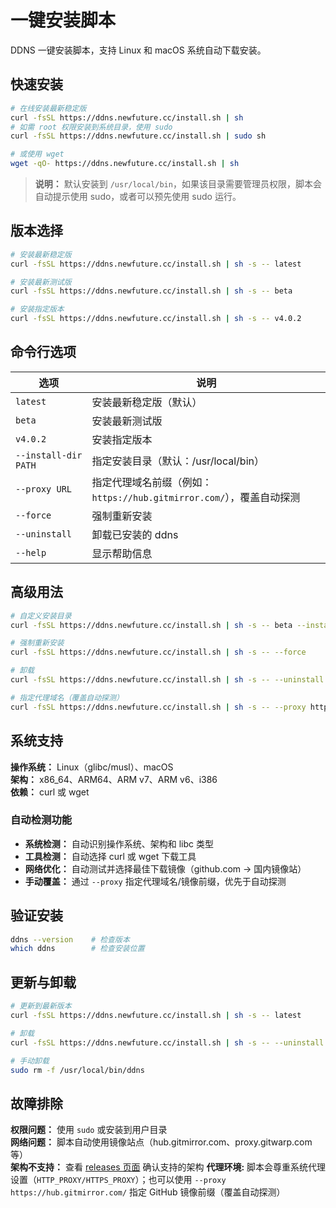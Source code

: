 # 一键安装脚本

DDNS 一键安装脚本，支持 Linux 和 macOS 系统自动下载安装。

## 快速安装

```bash
# 在线安装最新稳定版
curl -fsSL https://ddns.newfuture.cc/install.sh | sh
# 如需 root 权限安装到系统目录，使用 sudo
curl -fsSL https://ddns.newfuture.cc/install.sh | sudo sh

# 或使用 wget
wget -qO- https://ddns.newfuture.cc/install.sh | sh

```

> **说明：** 默认安装到 `/usr/local/bin`，如果该目录需要管理员权限，脚本会自动提示使用 sudo，或者可以预先使用 sudo 运行。

## 版本选择

```bash
# 安装最新稳定版
curl -fsSL https://ddns.newfuture.cc/install.sh | sh -s -- latest

# 安装最新测试版
curl -fsSL https://ddns.newfuture.cc/install.sh | sh -s -- beta

# 安装指定版本
curl -fsSL https://ddns.newfuture.cc/install.sh | sh -s -- v4.0.2
```

## 命令行选项

| 选项 | 说明 |
|------|------|
| `latest` | 安装最新稳定版（默认） |
| `beta` | 安装最新测试版 |
| `v4.0.2` | 安装指定版本 |
| `--install-dir PATH` | 指定安装目录（默认：/usr/local/bin） |
| `--proxy URL` | 指定代理域名前缀（例如：`https://hub.gitmirror.com/`），覆盖自动探测 |
| `--force` | 强制重新安装 |
| `--uninstall` | 卸载已安装的 ddns |
| `--help` | 显示帮助信息 |

## 高级用法

```bash
# 自定义安装目录
curl -fsSL https://ddns.newfuture.cc/install.sh | sh -s -- beta --install-dir ~/.local/bin

# 强制重新安装
curl -fsSL https://ddns.newfuture.cc/install.sh | sh -s -- --force

# 卸载
curl -fsSL https://ddns.newfuture.cc/install.sh | sh -s -- --uninstall

# 指定代理域名（覆盖自动探测）
curl -fsSL https://ddns.newfuture.cc/install.sh | sh -s -- --proxy https://hub.gitmirror.com/
```

## 系统支持

**操作系统：** Linux（glibc/musl）、macOS  
**架构：** x86_64、ARM64、ARM v7、ARM v6、i386  
**依赖：** curl 或 wget

### 自动检测功能
- **系统检测：** 自动识别操作系统、架构和 libc 类型
- **工具检测：** 自动选择 curl 或 wget 下载工具
- **网络优化：** 自动测试并选择最佳下载镜像（github.com → 国内镜像站）
- **手动覆盖：** 通过 `--proxy` 指定代理域名/镜像前缀，优先于自动探测

## 验证安装

```bash
ddns --version    # 检查版本
which ddns        # 检查安装位置
```

## 更新与卸载

```bash
# 更新到最新版本
curl -fsSL https://ddns.newfuture.cc/install.sh | sh -s -- latest

# 卸载
curl -fsSL https://ddns.newfuture.cc/install.sh | sh -s -- --uninstall

# 手动卸载
sudo rm -f /usr/local/bin/ddns
```

## 故障排除

**权限问题：** 使用 `sudo` 或安装到用户目录  
**网络问题：** 脚本自动使用镜像站点（hub.gitmirror.com、proxy.gitwarp.com 等）  
**架构不支持：** 查看 [releases 页面](https://github.com/NewFuture/DDNS/releases) 确认支持的架构
**代理环境:** 脚本会尊重系统代理设置（`HTTP_PROXY/HTTPS_PROXY`）；也可以使用 `--proxy https://hub.gitmirror.com/` 指定 GitHub 镜像前缀（覆盖自动探测）
